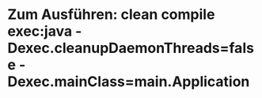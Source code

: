 # Zum Ausführen: clean compile exec:java -Dexec.cleanupDaemonThreads=false -Dexec.mainClass=main.Application
